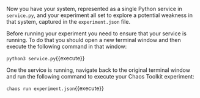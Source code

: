 Now you have your system, represented as a single Python service in `service.py`, and your experiment all set to explore a potential weakness in that system, captured in the `experiment.json` file.

Before running your experiment you need to ensure that your service is running. To do that you should open a new terminal window and then execute the following command in that window:

`python3 service.py`{{execute}}

One the service is running, navigate back to the original terminal window and run the following command to execute your Chaos Toolkit experiment:

`chaos run experiment.json`{{execute}}
